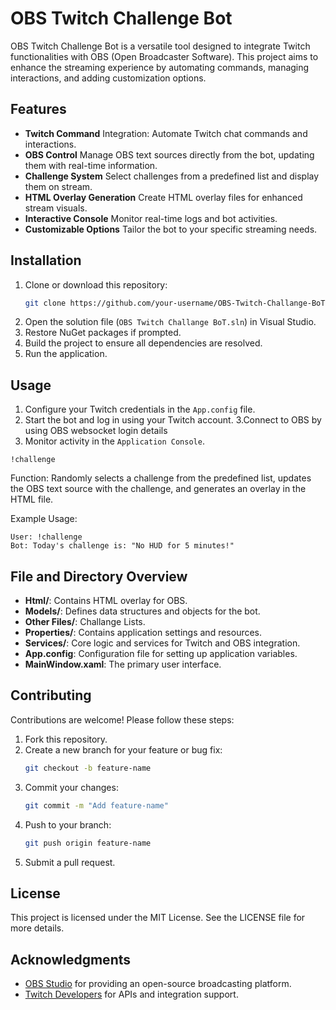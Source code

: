 
# OBS Twitch Challenge Bot

OBS Twitch Challenge Bot is a versatile tool designed to integrate Twitch functionalities with OBS (Open Broadcaster Software). 
This project aims to enhance the streaming experience by automating commands, managing interactions, and adding customization options.

## Features

- **Twitch Command** Integration: Automate Twitch chat commands and interactions.
- **OBS Control** Manage OBS text sources directly from the bot, updating them with real-time information.
- **Challenge System** Select challenges from a predefined list and display them on stream.
- **HTML Overlay Generation** Create HTML overlay files for enhanced stream visuals.
- **Interactive Console** Monitor real-time logs and bot activities.
- **Customizable Options** Tailor the bot to your specific streaming needs.
## Installation

1. Clone or download this repository:
   ```bash
   git clone https://github.com/your-username/OBS-Twitch-Challange-BoT.git
   ```
2. Open the solution file (`OBS Twitch Challange BoT.sln`) in Visual Studio.
3. Restore NuGet packages if prompted.
4. Build the project to ensure all dependencies are resolved.
5. Run the application.

## Usage

1. Configure your Twitch credentials in the `App.config` file.
2. Start the bot and log in using your Twitch account.
3.Connect to OBS by using OBS websocket login details
4. Monitor activity in the `Application Console`.


```
!challenge
```
Function: Randomly selects a challenge from the predefined list, updates the OBS text source with the challenge, and generates an overlay in the HTML file.

Example Usage:

```
User: !challenge
Bot: Today's challenge is: "No HUD for 5 minutes!"
```


## File and Directory Overview

- **Html/**: Contains HTML overlay for OBS.
- **Models/**: Defines data structures and objects for the bot.
- **Other Files/**: Challange Lists.
- **Properties/**: Contains application settings and resources.
- **Services/**: Core logic and services for Twitch and OBS integration.
- **App.config**: Configuration file for setting up application variables.
- **MainWindow.xaml**: The primary user interface.

## Contributing

Contributions are welcome! Please follow these steps:

1. Fork this repository.
2. Create a new branch for your feature or bug fix:
   ```bash
   git checkout -b feature-name
   ```
3. Commit your changes:
   ```bash
   git commit -m "Add feature-name"
   ```
4. Push to your branch:
   ```bash
   git push origin feature-name
   ```
5. Submit a pull request.

## License

This project is licensed under the MIT License. See the LICENSE file for more details.

## Acknowledgments

- [OBS Studio](https://obsproject.com/) for providing an open-source broadcasting platform.
- [Twitch Developers](https://dev.twitch.tv/) for APIs and integration support.
